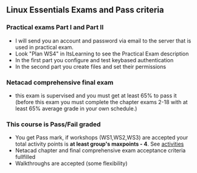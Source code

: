 ## Linux Essentials Exams and Pass criteria

### Practical exams Part I and Part II
* I will send you an account and password via email to the server that is used in practical exam.
* Look "Plan WS4" in ItsLearning to see the Practical Exam description
* In the first part you configure and test keybased authentication
* In the second part you create files and set their permissions


### Netacad comprehensive final exam
* this exam is supervised and you must get at least 65% to pass it  
(before this exam you must complete the chapter exams 2-18 with at least 65% average grade in your own schedule.)

### This course is Pass/Fail graded
* You get Pass mark, if workshops (WS1,WS2,WS3) are accepted your total activity points is **at least group's maxpoints - 4**. See [activities](exercises.md)
* Netacad chapter and final comprehensive exam acceptance criteria fullfilled
* Walkthroughs are accepted (some flexibility)
  
